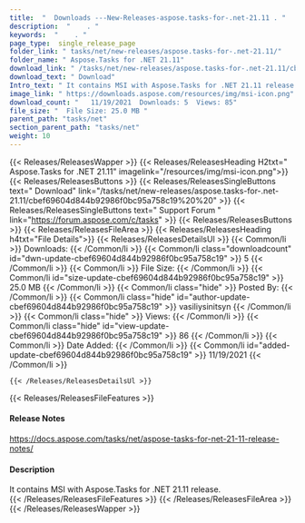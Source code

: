 ```yaml
---
title:  "  Downloads ---New-Releases-aspose.tasks-for-.net-21.11 . " 
description:  "    . " 
keywords:  "    . " 
page_type:  single_release_page
folder_link: " tasks/net/new-releases/aspose.tasks-for-.net-21.11/"
folder_name: " Aspose.Tasks for .NET 21.11"
download_link: " /tasks/net/new-releases/aspose.tasks-for-.net-21.11/cbef69604d844b92986f0bc95a758c19"
download_text: " Download"
Intro_text: " It contains MSI with Aspose.Tasks for .NET 21.11 release."
image_link: " https://downloads.aspose.com/resources/img/msi-icon.png"
download_count: "   11/19/2021  Downloads: 5  Views: 85"
file_size: "  File Size: 25.0 MB "
parent_path: "tasks/net"
section_parent_path: "tasks/net"
weight: 10 
---
```


{{< Releases/ReleasesWapper >}}
  {{< Releases/ReleasesHeading H2txt=" Aspose.Tasks for .NET 21.11" imagelink="/resources/img/msi-icon.png">}}
  {{< Releases/ReleasesButtons >}}
    {{< Releases/ReleasesSingleButtons text=" Download" link="/tasks/net/new-releases/aspose.tasks-for-.net-21.11/cbef69604d844b92986f0bc95a758c19%20%20" >}}
    {{< Releases/ReleasesSingleButtons text=" Support Forum " link="https://forum.aspose.com/c/tasks" >}}
  {{< Releases/ReleasesButtons >}}
  {{< Releases/ReleasesFileArea >}}
    {{< Releases/ReleasesHeading h4txt="File Details">}}
    {{< Releases/ReleasesDetailsUl >}}
            {{< Common/li  >}} Downloads: {{< /Common/li >}} 
      {{< Common/li class="downloadcount" id="dwn-update-cbef69604d844b92986f0bc95a758c19" >}} 5 {{< /Common/li >}} 
      {{< Common/li  >}} File Size: {{< /Common/li >}} 
      {{< Common/li id="size-update-cbef69604d844b92986f0bc95a758c19" >}} 25.0 MB {{< /Common/li >}} 
      {{< Common/li  class="hide" >}} Posted By: {{< /Common/li >}} 
      {{< Common/li class="hide" id="author-update-cbef69604d844b92986f0bc95a758c19" >}} vasiliysinitsyn {{< /Common/li >}} 
      {{< Common/li class="hide"  >}} Views: {{< /Common/li >}} 
      {{< Common/li class="hide" id="view-update-cbef69604d844b92986f0bc95a758c19" >}} 86 {{< /Common/li >}} 
      {{< Common/li  >}} Date Added: {{< /Common/li >}} 
      {{< Common/li id="added-update-cbef69604d844b92986f0bc95a758c19" >}} 11/19/2021 {{< /Common/li >}} 

    {{< /Releases/ReleasesDetailsUl >}}

  {{< Releases/ReleasesFileFeatures >}}
      <h4>Release Notes</h4><div><a href="https://docs.aspose.com/tasks/net/aspose-tasks-for-net-21-11-release-notes/">https://docs.aspose.com/tasks/net/aspose-tasks-for-net-21-11-release-notes/</a></div><h4>Description</h4><div class="HTMLDescription">It contains MSI with Aspose.Tasks for .NET 21.11 release.</div>
  {{< /Releases/ReleasesFileFeatures >}}
 {{< /Releases/ReleasesFileArea >}}
{{< /Releases/ReleasesWapper >}}


